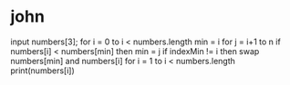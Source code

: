 # john
input numbers[3]; for i = 0 to i &lt; numbers.length min = i for j = i+1 to n if numbers[i] &lt; numbers[min] then min = j if indexMin != i then  swap numbers[min] and numbers[i] for i = 1 to i &lt; numbers.length  print(numbers[i])
